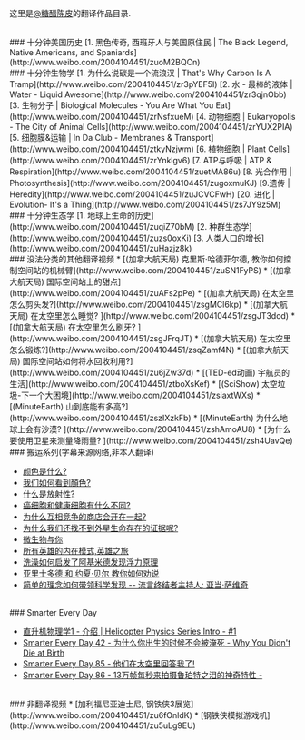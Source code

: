

这里是[@糖醋陈皮](http://www.weibo.com/u/2004104451?wvr=5&)的翻译作品目录.  




<br>
### 十分钟美国历史
[1. 黑色传奇, 西班牙人与美国原住民 | The Black Legend, Native Americans, and Spaniards](http://www.weibo.com/2004104451/zuoM2BQCn)



<br>
### 十分钟生物学
[1. 为什么说碳是一个流浪汉 | That's Why Carbon Is A Tramp](http://www.weibo.com/2004104451/zr3pYEF5I)  
[2. 水 - 最棒的液体   | Water - Liquid Awesome](http://www.weibo.com/2004104451/zr3qjnObb)  
[3. 生物分子    | Biological Molecules - You Are What You Eat](http://www.weibo.com/2004104451/zrNsfxueM)  
[4. 动物细胞    | Eukaryopolis - The City of Animal Cells](http://www.weibo.com/2004104451/zrYUX2PIA)  
[5. 细胞膜&运输   | In Da Club - Membranes & Transport](http://www.weibo.com/2004104451/ztkyNzjwm)  
[6. 植物细胞    | Plant Cells](http://www.weibo.com/2004104451/zrYnklgv6)  
[7. ATP与呼吸   | ATP & Respiration](http://www.weibo.com/2004104451/zuetMA86u)  
[8. 光合作用    | Photosynthesis](http://www.weibo.com/2004104451/zugoxmuKJ)
[9.遗传         | Heredity](http://www.weibo.com/2004104451/zuJCVCFwH)
[20. 进化       | Evolution- It's a Thing](http://www.weibo.com/2004104451/zs7JY9z5M)  



<br>
### 十分钟生态学
[1. 地球上生命的历史](http://www.weibo.com/2004104451/zuqiZ70bM)  
[2. 种群生态学](http://www.weibo.com/2004104451/zuzs0oxKi)  
[3. 人类人口的增长](http://www.weibo.com/2004104451/zuHazjz8k)  

<br>
### 没法分类的其他翻译视频
* [(加拿大航天局) 克里斯·哈德菲尔德, 教你如何控制空间站的机械臂](http://www.weibo.com/2004104451/zuSN1FyPS)
* [(加拿大航天局) 国际空间站上的甜点](http://www.weibo.com/2004104451/zuAFs2pPe)
* [(加拿大航天局) 在太空里怎么剪头发?](http://www.weibo.com/2004104451/zsgMCl6kp)
* [(加拿大航天局) 在太空里怎么睡觉? ](http://www.weibo.com/2004104451/zsgJT3dod)
* [(加拿大航天局) 在太空里怎么刷牙? ](http://www.weibo.com/2004104451/zsgJFrqJT)
* [(加拿大航天局) 在太空里怎么锻炼?](http://www.weibo.com/2004104451/zsqZamf4N)  
* [(加拿大航天局) 国际空间站如何将水回收利用?](http://www.weibo.com/2004104451/zu6jZw37d)
* [(TED-ed动画) 宇航员的生活](http://www.weibo.com/2004104451/ztboXsKef)
* [(SciShow) 太空垃圾-下一个大困境](http://www.weibo.com/2004104451/zsiaxtWXs)
* [(MinuteEarth) 山到底能有多高?](http://www.weibo.com/2004104451/zszIXzkFb)
* [(MinuteEarth) 为什么地球上会有沙漠? ](http://www.weibo.com/2004104451/zshAmoAU8)
* [为什么要使用卫星来测量降雨量? ](http://www.weibo.com/2004104451/zsh4UavQe)




<br>
### 搬运系列(字幕来源网络,非本人翻译)

* [颜色是什么?](http://www.weibo.com/2004104451/zt9dTdIVS) 
* [我们如何看到顏色?](http://www.weibo.com/2004104451/zqKTZuLhl)
* [什么是放射性?](http://www.weibo.com/2004104451/zszHeAPIJ)
* [癌细胞和健康细胞有什么不同?](http://www.weibo.com/2004104451/zszJh6nYU) 
* [为什么互相竞争的商店会开在一起?](http://www.weibo.com/2004104451/zpgjvFzu6)
* [为什么我们还找不到外星生命存在的证据呢?](http://www.weibo.com/2004104451/zqKUb2t3g)
* [微生物与你](http://www.weibo.com/2004104451/zszHRBRiK)
* [所有英雄的内在模式,英雄之旅](http://www.weibo.com/2004104451/zsqZMs7ZR)
* [洗澡如何启发了阿基米德发现浮力原理](http://www.weibo.com/2004104451/zqKTkqe5C)
* [亚里士多德 和 约夏·贝尔 教你如何劝说](http://www.weibo.com/2004104451/zszIgqIIl)
* [简单的理念如何带领科学发现 -- 流言终结者主持人: 亚当·萨维奇](http://www.weibo.com/2004104451/zsA5z7BIb) 




<br>
### Smarter Every Day


* [直升机物理学1 - 介绍 | Helicopter Physics Series Intro - #1](http://www.weibo.com/2004104451/ztbsK77zr)
* [Smarter Every Day 42 - 为什么你出生的时候不会被淹死 - Why You Didn't Die at Birth](http://www.weibo.com/2004104451/zshZ9wNBF)
* [Smarter Every Day 85 - 他们在太空里回答我了!](http://www.weibo.com/2004104451/zsitC22Hq)
* [Smarter Every Day 86 - 13万帧每秒来拍摄鲁珀特之泪的神奇特性 - ](http://www.weibo.com/2004104451/zpfZemY4c)


<br>
### 非翻译视频
* [加利福尼亚迪士尼, 钢铁侠3展览](http://www.weibo.com/2004104451/zu6fOnldK)
* [钢铁侠模拟游戏机](http://www.weibo.com/2004104451/zu5uLg9EU)


<br>
<br>
